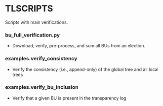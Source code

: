 # TLSCRIPTS

Scripts with main verifications.

### bu_full_verification.py
- Download, verify, pre-process, and sum all BUs from an election.

### examples.verify_consistency
- Verify the consistency (i.e., append-only) of the global tree and all local trees

### examples.verify_bu_inclusion
- Verify that a given BU is present in the transparency log
